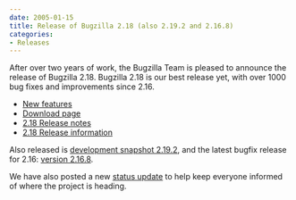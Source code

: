 ```yaml
---
date: 2005-01-15
title: Release of Bugzilla 2.18 (also 2.19.2 and 2.16.8)
categories:
- Releases
---
```


After over two years of work, the Bugzilla Team is pleased to announce the release of Bugzilla 2.18\. Bugzilla 2.18 is our best release yet, with over 1000 bug fixes and improvements since 2.16.

*   [New features](/releases/2.18/)
*   [Download page](/download/#stable)
*   [2.18 Release notes](/releases/2.18/)
*   [2.18 Release information](/releases/2.18/)

Also released is [development snapshot 2.19.2](/download/#devel), and the latest bugfix release for 2.16: [version 2.16.8](/releases/2.16.8/).

We have also posted a new [status update](/blog/2005/01/15/status-update) to help keep everyone informed of where the project is heading.

